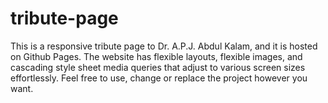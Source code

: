 # tribute-page
This is a responsive tribute page to Dr. A.P.J. Abdul Kalam, and it is hosted on Github Pages. The website has flexible layouts, flexible images, and cascading style sheet media queries that adjust to various screen sizes effortlessly. 
Feel free to use, change or replace the project however you want.
